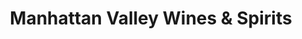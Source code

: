 ---
title: "Manhattan Valley Wines & Spirits"
url: /new-york/manhattan-valley-wines-and-spirits/
shop: alcohol
---